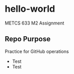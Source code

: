 # hello-world
METCS 633 M2 Assignment

## Repo Purpose
Practice for GitHub operations

- Test
- Test
